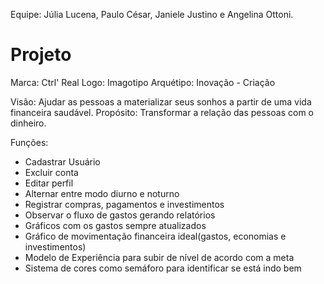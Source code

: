 Equipe: Júlia Lucena, Paulo César, Janiele Justino e Angelina Ottoni.

# Projeto
Marca: Ctrl' Real
Logo: Imagotipo
Arquétipo: Inovação - Criação

Visão:
Ajudar as pessoas a materializar seus sonhos a partir de uma vida financeira saudável.
Propósito: 
Transformar a relação das pessoas com o dinheiro.

Funções:
- Cadastrar Usuário
- Excluir conta
- Editar perfil
- Alternar entre modo diurno e noturno
- Registrar compras, pagamentos e investimentos
- Observar o fluxo de gastos gerando relatórios
- Gráficos com os gastos sempre atualizados
- Gráfico de movimentação financeira ideal(gastos, economias e investimentos)
- Modelo de Experiência para subir de nível de acordo com a meta
- Sistema de cores como semáforo para identificar se está indo bem

